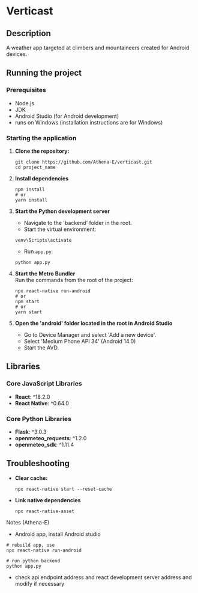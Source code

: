 # Verticast

## Description
A weather app targeted at climbers and mountaineers created for Android devices.

## Running the project
### Prerequisites
- Node.js
- JDK
- Android Studio (for Android development)
- runs on Windows (installation instructions are for Windows)

### Starting the application
1. **Clone the repository:**
   ```shell
   git clone https://github.com/Athena-E/verticast.git
   cd project_name
   ```
   
2. **Install dependencies**
   ```shell
   npm install
   # or
   yarn install   
   ```

3. **Start the Python development server**
   - Navigate to the 'backend' folder in the root.
   - Start the virtual environment:
   ```shell
   venv\Scripts\activate
   ```
   - Run `app.py`:
   ```shell
   python app.py
   ```

4. **Start the Metro Bundler**<br />
   Run the commands from the root of the project:
   ```shell
   npx react-native run-android
   # or
   npm start
   # or
   yarn start
   ```   

5. **Open the 'android' folder located in the root in Android Studio**
   - Go to Device Manager and select 'Add a new device'.
   - Select 'Medium Phone API 34' (Android 14.0)
   - Start the AVD.

## Libraries
### Core JavaScript Libraries
- **React**: ^18.2.0
- **React Native**: ^0.64.0

### Core Python Libraries
- **Flask**: ^3.0.3
- **openmeteo_requests**: ^1.2.0
- **openmeteo_sdk**: ^1.11.4

## Troubleshooting
- **Clear cache:**
   ```shell
   npx react-native start --reset-cache
   ```
- **Link native dependencies**
   ```shell
   npx react-native-asset
   ```


Notes (Athena-E)
- Android app, install Android studio

```
# rebuild app, use
npx react-native run-android
```
```
# run python backend
python app.py
```
- check api endpoint address and react development server address and modify if necessary

